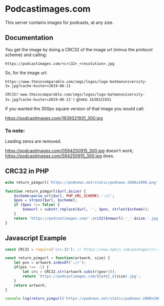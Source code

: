 # Podcastimages.com

This server contains images for podcasts, at any size.

## Documentation

You get the image by doing a CRC32 of the image url (minus the protocol scheme) and calling:

`https://podcastimages.com/<crc32>_<resolution>.jpg`

So, for the image url:

`https://www.theincomparable.com/imgs/logos/logo-batmanuniversity-3x.jpg?cache-buster=2019-06-11`

`CRC32('www.theincomparable.com/imgs/logos/logo-batmanuniversity-3x.jpg?cache-buster=2019-06-11')` gives: `1639321931`

If you wanted the 300px square version of that image you would call:

https://podcastimages.com/1639321931_300.jpg

### To note:

Leading zeros are removed.

https://podcastimages.com/0594250915_300.jpg doesn't work; https://podcastimages.com/594250915_300.jpg does.

## CRC32 in PHP

```php
echo return_pimgurl('https://podnews.net/static/podnews-2000x2000.png',300);

function return_pimgurl($url,$size) {
    $scheme=parse_url($url, PHP_URL_SCHEME).'://';
    $pos = strpos($url, $scheme);
    if ($pos !== false) {
        $newurl = substr_replace($url, '', $pos, strlen($scheme));
    }
    return 'https://podcastimages.com/'.crc32($newurl).'_'.$size.'.jpg';
}
```

## Javascript Example

```javascript
const CRC32 = require('crc-32'); // https://www.npmjs.com/package/crc-32

const return_pimgurl = function(artwork, size) {
    let pos = artwork.indexOf('://');
    if(pos !== -1) {
        let crc = CRC32.str(artwork.substr(pos+3));
        return `https://podcastimages.com/${crc}_${size}.jpg`;
    }
    return artwork;
}

console.log(return_pimgurl('https://podnews.net/static/podnews-2000x2000.png',300))
```
